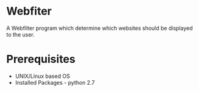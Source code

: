 # Webfiter
A Webfilter program which determine which websites should be displayed to the user.

# Prerequisites
* UNIX/Linux based OS
* Installed Packages - python 2.7
